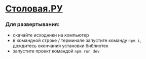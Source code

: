 # [Столовая.РУ](https://boyarkinev.github.io/stolovaya/)  
### Для развертывания:
* скачайте исходники на компьютер
* в командной строке / терминале запустите команду `npm i`, дождитесь окончания установки библиотек
* запустите проект командой `npm run dev`
